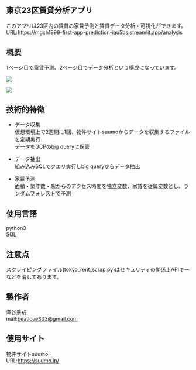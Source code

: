 ## 東京23区賃貸分析アプリ

このアプリは23区内の賃貸の家賃予測と賃貸データ分析・可視化ができます。  
URL:https://mgch1999-first-app-prediction-iau5bs.streamlit.app/analysis

## 概要

1ページ目で家賃予測、2ページ目でデータ分析という構成になっています。   

![](https://user-images.githubusercontent.com/111175040/209550504-a05fb185-377b-459a-987a-a6ca7cfce9c4.png)  

![](https://user-images.githubusercontent.com/111175040/209551168-f592d52b-ff6b-4963-8941-ef706f6c8fa3.png)

## 技術的特徴

* データ収集  
仮想環境上で2週間に1回、物件サイトsuumoからデータを収集するファイルを定期実行  
データをGCPのbig queryに保管

* データ抽出  
組み込みSQLでクエリ実行しbig queryからデータ抽出

* 家賃予測  
面積・築年数・駅からのアクセス時間を独立変数、家賃を従属変数とし、ランダムフォレストで予測 

## 使用言語

python3  
SQL

## 注意点

スクレイピングファイル(tokyo_rent_scrap.py)はセキュリティの関係上APIキーなどを消してあります。

## 製作者

澤谷景成  
mail:beatlove303@gmail.com

## 使用サイト

物件サイトsuumo  
URL:https://suumo.jp/






